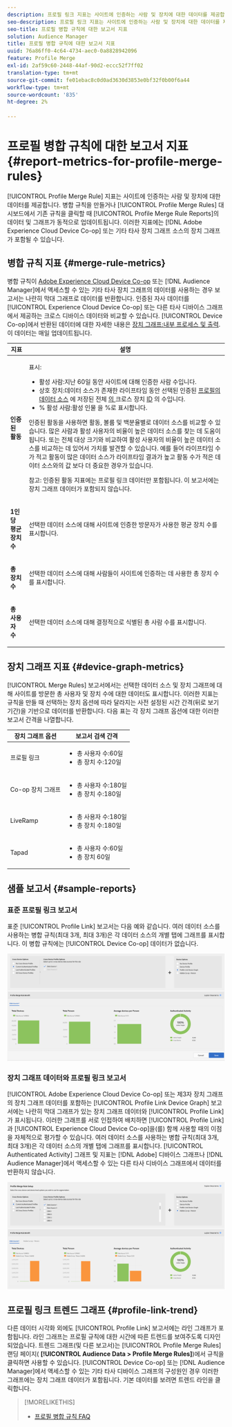 ```yaml
---
description: 프로필 링크 지표는 사이트에 인증하는 사람 및 장치에 대한 데이터를 제공합니다. 병합 규칙을 만들거나 프로필 병합 규칙 대시보드에서 기존 규칙을 클릭하면 프로필 링크의 데이터 및 그래프가 동적으로 업데이트됩니다. 이러한 지표에는 Adobe Experience Cloud Device Co-op 또는 기타 타사 장치 그래프 소스의 장치 그래프가 포함될 수 있습니다.
seo-description: 프로필 링크 지표는 사이트에 인증하는 사람 및 장치에 대한 데이터를 제공합니다. 병합 규칙을 만들거나 프로필 병합 규칙 대시보드에서 기존 규칙을 클릭하면 프로필 링크의 데이터 및 그래프가 동적으로 업데이트됩니다. 이러한 지표에는 Adobe Experience Cloud Device Co-op 또는 기타 타사 장치 그래프 소스의 장치 그래프가 포함될 수 있습니다.
seo-title: 프로필 병합 규칙에 대한 보고서 지표
solution: Audience Manager
title: 프로필 병합 규칙에 대한 보고서 지표
uuid: 76a86ff0-4c64-4734-aec0-0a8828942096
feature: Profile Merge
exl-id: 2af59c60-2448-44af-90d2-eccc52f7ff02
translation-type: tm+mt
source-git-commit: fe01ebac8c0d0ad3630d3853e0bf32f0b00f6a44
workflow-type: tm+mt
source-wordcount: '835'
ht-degree: 2%

---
```


# 프로필 병합 규칙에 대한 보고서 지표 {#report-metrics-for-profile-merge-rules}

[!UICONTROL Profile Merge Rule] 지표는 사이트에 인증하는 사람 및 장치에 대한 데이터를 제공합니다. 병합 규칙을 만들거나 [!UICONTROL Profile Merge Rules] 대시보드에서 기존 규칙을 클릭할 때 [!UICONTROL Profile Merge Rule Reports]의 데이터 및 그래프가 동적으로 업데이트됩니다. 이러한 지표에는 [!DNL Adobe Experience Cloud Device Co-op] 또는 기타 타사 장치 그래프 소스의 장치 그래프가 포함될 수 있습니다.

## 병합 규칙 지표 {#merge-rule-metrics}

병합 규칙이 [Adobe Experience Cloud Device Co-op](https://docs.adobe.com/content/help/en/device-co-op/using/about/overview.html) 또는 [!DNL Audience Manager]에서 액세스할 수 있는 기타 타사 장치 그래프의 데이터를 사용하는 경우 보고서는 나란히 막대 그래프로 데이터를 반환합니다. 인증된 자사 데이터를 [!UICONTROL Experience Cloud Device Co-op] 또는 다른 타사 디바이스 그래프에서 제공하는 크로스 디바이스 데이터와 비교할 수 있습니다. [!UICONTROL Device Co-op]에서 반환된 데이터에 대한 자세한 내용은 [장치 그래프:내부 프로세스 및 출력](https://docs.adobe.com/content/help/en/device-co-op/using/device-graph/device-graph-overview.html). 이 데이터는 매일 업데이트됩니다.

<table id="table_A7FB2F9804F84AC8A6DD05C0E6EE7555"> 
 <thead> 
  <tr> 
   <th colname="col1" class="entry"> 지표 </th> 
   <th colname="col2" class="entry"> 설명 </th> 
  </tr> 
 </thead>
 <tbody> 
  <tr> 
   <td colname="col1"> <p> <b><span class="wintitle"> 인증된 활동</span></b> </p> </td> 
   <td colname="col2"> <p>표시: </p> 
    <ul id="ul_7F7373919A4A49028EF4BF7B28D9F8E9"> 
     <li id="li_FE2F93C496D64ED8928B3E522C9585EA"> <span class="wintitle"> 활성 사람</span>:지난 60일 동안 사이트에 대해 인증한 사람 수입니다. </li> 
     <li id="li_60CFD26EE68B442683C0ED5FED1A79C8"> <span class="wintitle"> 상호 장치</span>:데이터 소스가 존재한 라이프타임 동안 선택된 인증된  <a href="merge-rules-start.md#create-data-source"> 프로필의 데이터 소스</a> 에 저장된 전체 <a href="https://docs.adobe.com/content/help/en/audience-manager/user-guide/features/data-sources/manage-datasources.html"> 의 </a> 크로스 장치  <a href="merge-rule-definitions.md"> ID</a> 의 수입니다. </li> 
     <li id="li_F2F07B6A326C4A18B79A0CF2C47D9677"> <span class="wintitle"> % 활성 사람</span>:활성  <span class="wintitle"> 인물</span> 을 %로 표시합니다. </li> 
    </ul> <p> <span class="wintitle"> 인증된 </span> 활동을 사용하면 활동, 볼륨 및 백분율별로 데이터 소스를 비교할 수 있습니다. 많은 사람과 활성 사용자의 비율이 높은 데이터 소스를 찾는 데 도움이 됩니다. 또는 전체 대상 크기와 비교하여 활성 사용자의 비율이 높은 데이터 소스를 비교하는 데 있어서 가치를 발견할 수 있습니다. 예를 들어 라이프타임 수가 적고 활동이 많은 데이터 소스가 라이프타임 결과가 높고 활동 수가 적은 데이터 소스와의 값 보다 더 중요한 경우가 있습니다. </p> <p> <p>참고:<span class="wintitle"> 인증된 활동</span> 지표에는 <span class="wintitle"> 프로필 링크</span> 데이터만 포함됩니다. 이 보고서에는 <span class="wintitle"> 장치 그래프</span> 데이터가 포함되지 않습니다. </p> </p> </td> 
  </tr> 
  <tr> 
   <td colname="col1"> <p> <b><span class="wintitle"> 1인당 평균 장치 수</span></b> </p> </td> 
   <td colname="col2"> <p> 선택한 데이터 소스에 대해 사이트에 인증한 방문자가 사용한 평균 장치 수를 표시합니다. </p> </td> 
  </tr> 
  <tr> 
   <td colname="col1"> <p> <b><span class="wintitle"> 총 장치 수</span></b> </p> </td> 
   <td colname="col2"> <p>선택한 데이터 소스에 대해 사람들이 사이트에 인증하는 데 사용한 총 장치 수를 표시합니다. </p> </td> 
  </tr> 
  <tr> 
   <td colname="col1"> <p> <b><span class="wintitle"> 총 사용자 수</span></b> </p> </td> 
   <td colname="col2"> <p>선택한 데이터 소스에 대해 결정적으로 식별된 총 사람 수를 표시합니다. </p> </td> 
  </tr> 
 </tbody> 
</table>

## 장치 그래프 지표 {#device-graph-metrics}

[!UICONTROL Merge Rules] 보고서에서는 선택한 데이터 소스 및 장치 그래프에 대해 사이트를 방문한 총 사용자 및 장치 수에 대한 데이터도 표시합니다. 이러한 지표는 규칙을 만들 때 선택하는 장치 옵션에 따라 달라지는 사전 설정된 시간 간격(뒤로 보기 기간)을 기반으로 데이터를 반환합니다. 다음 표는 각 장치 그래프 옵션에 대한 이러한 보고서 간격을 나열합니다.

<table id="table_038983EBC71F4A55BBCA99212AC5DEE6"> 
 <thead> 
  <tr> 
   <th colname="col1" class="entry"> 장치 그래프 옵션 </th> 
   <th colname="col2" class="entry"> 보고서 검색 간격 </th> 
  </tr>
 </thead>
 <tbody> 
  <tr> 
   <td colname="col1"> <p><span class="wintitle"> 프로필 링크</span> </p> </td> 
   <td colname="col2"> <p> 
     <ul id="ul_B2FF2341573840549FFB96579F537082"> 
      <li id="li_B37323C2F2434F41B407500AC5C15447">총 사용자 수:60일 </li> 
      <li id="li_08D911224A60418BBB3CFB4E70CE73D4">총 장치 수:120일 </li> 
     </ul> </p> </td> 
  </tr> 
  <tr> 
   <td colname="col1"> <p><span class="wintitle"> Co-op 장치 그래프</span> </p> </td> 
   <td colname="col2"> <p> 
     <ul id="ul_64AD1DD89DF64703B70B973A463BA020"> 
      <li id="li_D7D3A3871F434CBFA71BE8929EB41648">총 사용자 수:180일 </li> 
      <li id="li_125D387986B2463EB310203CE5857EDA">총 장치 수:180일 </li> 
     </ul> </p> </td> 
  </tr> 
  <tr> 
   <td colname="col1"> <p><span class="wintitle"> LiveRamp</span> </p> </td> 
   <td colname="col2"> <p> 
     <ul id="ul_2772F3AD7E1440789B635794ECDE8DFB"> 
      <li id="li_1432363829D64615B1D349A3722D6268">총 사용자 수:180일 </li> 
      <li id="li_D5C0E3CE92524B54BBD36C73A326292B">총 장치 수:180일 </li> 
     </ul> </p> </td> 
  </tr> 
  <tr> 
   <td colname="col1"> <p><span class="wintitle"> Tapad</span> </p> </td> 
   <td colname="col2"> <p> 
     <ul id="ul_274529DB58E6442E95C6AD89BECB1362"> 
      <li id="li_67102211A72A4E47AACFE5E369793C17">총 사용자 수:60일 </li> 
      <li id="li_3E8F3DA6A7B5487895A626674DA363A5">총 장치 60일 </li> 
     </ul> </p> </td> 
  </tr> 
 </tbody> 
</table>

## 샘플 보고서 {#sample-reports}

### 표준 프로필 링크 보고서

표준 [!UICONTROL Profile Link] 보고서는 다음 예와 같습니다. 여러 데이터 소스를 사용하는 병합 규칙(최대 3개, 최대 3개)은 각 데이터 소스의 개별 탭에 그래프를 표시합니다. 이 병합 규칙에는 [!UICONTROL Device Co-op] 데이터가 없습니다.

![](assets/profile-link-metrics.png)

### 장치 그래프 데이터와 프로필 링크 보고서

[!UICONTROL Adobe Experience Cloud Device Co-op] 또는 제3자 장치 그래프의 장치 그래프 데이터를 포함하는 [!UICONTROL Profile Link Device Graph] 보고서에는 나란히 막대 그래프가 있는 장치 그래프 데이터와 [!UICONTROL Profile Link]가 표시됩니다. 이러한 그래프를 서로 인접하여 배치하면 [!UICONTROL Profile Link]과 [!UICONTROL Experience Cloud Device Co-op]을(를) 함께 사용할 때의 이점을 자체적으로 평가할 수 있습니다. 여러 데이터 소스를 사용하는 병합 규칙(최대 3개, 최대 3개)은 각 데이터 소스의 개별 탭에 그래프를 표시합니다. [!UICONTROL Authenticated Activity] 그래프 및 지표는 [!DNL Adobe] 디바이스 그래프나 [!DNL Audience Manager]에서 액세스할 수 있는 다른 타사 디바이스 그래프에서 데이터를 반환하지 않습니다.

![](assets/profile-link-graph.png)

## 프로필 링크 트렌드 그래프 {#profile-link-trend}

다른 데이터 시각화 외에도 [!UICONTROL Profile Link] 보고서에는 라인 그래프가 포함됩니다. 라인 그래프는 프로필 규칙에 대한 시간에 따른 트렌드를 보여주도록 디자인되었습니다. 트렌드 그래프(및 다른 보고서)는 [!UICONTROL Profile Merge Rules] 랜딩 페이지( **[!UICONTROL Audience Data > Profile Merge Rules]**)에서 규칙을 클릭하면 사용할 수 있습니다. [!UICONTROL Device Co-op] 또는 [!DNL Audience Manager]에서 액세스할 수 있는 기타 타사 디바이스 그래프의 구성원인 경우 이러한 그래프에는 장치 그래프 데이터가 포함됩니다. 기본 데이터를 보려면 트렌드 라인을 클릭합니다.

>[!MORELIKETHIS]
>
>* [프로필 병합 규칙 FAQ](../../faq/faq-profile-merge.md)

